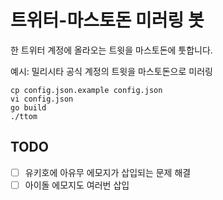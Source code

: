 # 트위터-마스토돈 미러링 봇

한 트위터 계정에 올라오는 트윗을 마스토돈에 툿합니다.

예시: 밀리시타 공식 계정의 트윗을 마스토돈으로 미러링 

```
cp config.json.example config.json
vi config.json
go build
./ttom
```

## TODO
- [ ] 유키호에 아유무 에모지가 삽입되는 문제 해결
- [ ] 아이돌 에모지도 여러번 삽입
